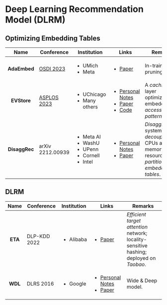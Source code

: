 # Deep Learning Recommendation Model (DLRM)

## Optimizing Embedding Tables

|      Name     | Conference                                                 | Institution                                                                         | Links                                                                                                                                                                                                                                                      | Remarks                                                                                     |
| :-----------: | ---------------------------------------------------------- | ----------------------------------------------------------------------------------- | ---------------------------------------------------------------------------------------------------------------------------------------------------------------------------------------------------------------------------------------------------------- | ------------------------------------------------------------------------------------------- |
|  **AdaEmbed** | [OSDI 2023](../../reading-notes/conference/osdi-2023.md)   | <ul><li>UMich</li><li>Meta</li></ul>                                                | <ul><li><a href="https://www.usenix.org/conference/osdi23/presentation/lai">Paper</a></li></ul>                                                                                                                                                            | In-training pruning                                                                         |
|  **EVStore**  | [ASPLOS 2023](../../reading-notes/conference/asplos-2023/) | <ul><li>UChicago</li><li>Many others</li></ul>                                      | <ul><li><a href="../../reading-notes/conference/asplos-2023/evstore.md">Personal Notes</a></li><li><a href="https://dl.acm.org/doi/10.1145/3575693.3575718">Paper</a></li><li><a href="https://github.com/ucare-uchicago/ev-store-dlrm">Code</a></li></ul> | A _caching_ layer optimized for embedding _access patterns_.                                |
| **DisaggRec** | arXiv 2212.00939                                           | <ul><li>Meta AI</li><li>WashU</li><li>UPenn</li><li>Cornell</li><li>Intel</li></ul> | <ul><li><a href="broken-reference">Personal Notes</a></li><li><a href="https://arxiv.org/abs/2212.00939">Paper</a></li></ul>                                                                                                                               | _Disaggregated_ system; _decouple_ CPUs and memory resources; _partition embedding tables_. |

## DLRM

|   Name  | Conference   | Institution               | Links                                                                                                                                                                                                                    | Remarks                                                                                 |
| :-----: | ------------ | ------------------------- | ------------------------------------------------------------------------------------------------------------------------------------------------------------------------------------------------------------------------ | --------------------------------------------------------------------------------------- |
| **ETA** | DLP-KDD 2022 | <ul><li>Alibaba</li></ul> | <ul><li><a href="https://arxiv.org/abs/2209.12212">Paper</a></li></ul>                                                                                                                                                   | _Efficient target attention_ network; locality-sensitive hashing; deployed on _Taobao_. |
| **WDL** | DLRS 2016    | <ul><li>Google</li></ul>  | <ul><li><a href="../../reading-notes/miscellaneous/arxiv/2016/wide-and-deep-learning-for-recommender-systems.md">Personal Notes</a></li><li><a href="https://dl.acm.org/doi/10.1145/2988450.2988454">Paper</a></li></ul> | Wide & Deep model.                                                                      |
